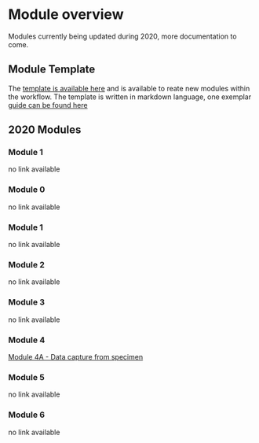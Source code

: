 # Module overview
Modules currently being updated during 2020, more documentation to come.

## Module Template
The [template is available here](module_template.md) and is available to reate new modules within the workflow.  The template is written in markdown language, one exemplar [guide can be found here](https://guides.github.com/features/mastering-markdown/)

## 2020 Modules

### Module 1
no link available

### Module 0
no link available

### Module 1
no link available

### Module 2
no link available

### Module 3
no link available

### Module 4
[Module 4A - Data capture from specimen](module_4A.md)

### Module 5
no link available

### Module 6
no link available

